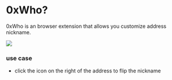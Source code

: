 # 0xWho?

0xWho is an browser extension that allows you customize address nickname.

![](https://user-images.githubusercontent.com/41041503/260282152-0a4f8668-0182-4686-a04a-48760c7e6b08.png)


### use case

* click the icon on the right of the address to flip the nickname